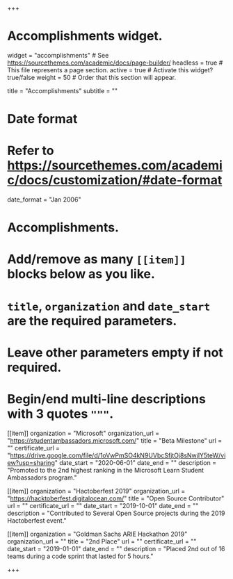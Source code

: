 +++
# Accomplishments widget.
widget = "accomplishments"  # See https://sourcethemes.com/academic/docs/page-builder/
headless = true  # This file represents a page section.
active = true  # Activate this widget? true/false
weight = 50  # Order that this section will appear.

title = "Accomplish&shy;ments"
subtitle = ""

# Date format
#   Refer to https://sourcethemes.com/academic/docs/customization/#date-format
date_format = "Jan 2006"

# Accomplishments.
#   Add/remove as many `[[item]]` blocks below as you like.
#   `title`, `organization` and `date_start` are the required parameters.
#   Leave other parameters empty if not required.
#   Begin/end multi-line descriptions with 3 quotes `"""`.

[[item]]
  organization = "Microsoft"
  organization_url = "https://studentambassadors.microsoft.com/"
  title = "Beta Milestone"
  url = ""
  certificate_url = "https://drive.google.com/file/d/1oVwPmSO4kN9UVbcSfjtOj8sNwjlY5teW/view?usp=sharing"
  date_start = "2020-06-01"
  date_end = ""
  description = "Promoted to the 2nd highest ranking in the Microsoft Learn Student Ambassadors program."

[[item]]
  organization = "Hactoberfest 2019"
  organization_url = "https://hacktoberfest.digitalocean.com/"
  title = "Open Source Contributor"
  url = ""
  certificate_url = ""
  date_start = "2019-10-01"
  date_end = ""
  description = "Contributed to Several Open Source projects during the 2019 Hactoberfest event."
  
[[item]]
  organization = "Goldman Sachs ARIE Hackathon 2019"
  organization_url = ""
  title = "2nd Place"
  url = ""
  certificate_url = ""
  date_start = "2019-01-01"
  date_end = ""
  description = "Placed 2nd out of 16 teams during a code sprint that lasted for 5 hours."

+++
